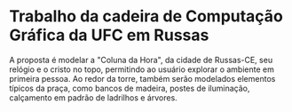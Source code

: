 # Trabalho da cadeira de Computação Gráfica da UFC em Russas

A proposta é modelar a "Coluna da Hora", da cidade de Russas-CE, seu relógio e o cristo no topo, permitindo ao usuário explorar o ambiente em primeira pessoa. 
Ao redor da torre, também serão modelados elementos típicos da praça, como bancos de madeira, postes de iluminação, calçamento em padrão de ladrilhos e árvores.
